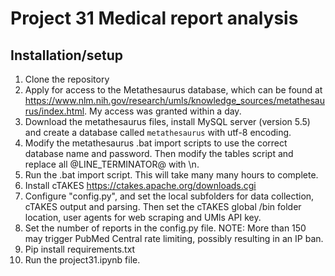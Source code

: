 # Project 31 Medical report analysis

## Installation/setup
1. Clone the repository
2. Apply for access to the Metathesaurus database, which can be found at https://www.nlm.nih.gov/research/umls/knowledge_sources/metathesaurus/index.html. My access was granted within a day.
3. Download the metathesaurus files, install MySQL server (version 5.5) and create a database called `metathesaurus` with utf-8 encoding.
4. Modify the metathesaurus .bat import scripts to use the correct database name and password. Then modify the tables script and replace all @LINE_TERMINATOR@ with \n.
5. Run the .bat import script. This will take many many hours to complete.
6. Install cTAKES https://ctakes.apache.org/downloads.cgi
7. Configure "config.py", and set the local subfolders for data collection, cTAKES output and parsing. Then set the cTAKES global /bin folder location, user agents for web scraping and UMls API key.
8. Set the number of reports in the config.py file. NOTE: More than 150 may trigger PubMed Central rate limiting, possibly resulting in an IP ban.
9. Pip install requirements.txt
10. Run the project31.ipynb file.